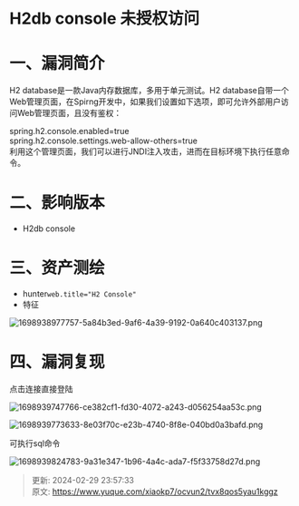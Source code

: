 # H2db console 未授权访问

# 一、漏洞简介
H2 database是一款Java内存数据库，多用于单元测试。H2 database自带一个Web管理页面，在Spirng开发中，如果我们设置如下选项，即可允许外部用户访问Web管理页面，且没有鉴权：

spring.h2.console.enabled=true  
spring.h2.console.settings.web-allow-others=true  
利用这个管理页面，我们可以进行JNDI注入攻击，进而在目标环境下执行任意命令。

# 二、影响版本
+ H2db console 

# 三、资产测绘
+ hunter`web.title="H2 Console"`
+ 特征

![1698938977757-5a84b3ed-9af6-4a39-9192-0a640c403137.png](./img/Wn3sGvLw1T50-kc2/1698938977757-5a84b3ed-9af6-4a39-9192-0a640c403137-807420.png)

# 四、漏洞复现
点击连接直接登陆

![1698939747766-ce382cf1-fd30-4072-a243-d056254aa53c.png](./img/Wn3sGvLw1T50-kc2/1698939747766-ce382cf1-fd30-4072-a243-d056254aa53c-612815.png)

![1698939773633-8e03f70c-e23b-4740-8f8e-040bd0a3bafd.png](./img/Wn3sGvLw1T50-kc2/1698939773633-8e03f70c-e23b-4740-8f8e-040bd0a3bafd-654250.png)

可执行sql命令

![1698939824783-9a31e347-1b96-4a4c-ada7-f5f33758d27d.png](./img/Wn3sGvLw1T50-kc2/1698939824783-9a31e347-1b96-4a4c-ada7-f5f33758d27d-400521.png)  




> 更新: 2024-02-29 23:57:33  
> 原文: <https://www.yuque.com/xiaokp7/ocvun2/tvx8qos5yau1kggz>